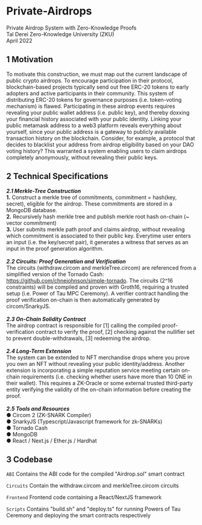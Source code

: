 # Private-Airdrops<br />
Private Airdrop System with Zero-Knowledge Proofs<br />
Tal Derei Zero-Knowledge University (ZKU)<br />
April 2022<br />

## 1 Motivation<br />
To motivate this construction, we must map out the current landscape of public crypto airdrops. To encourage participation in their protocol, blockchain-based projects typically send out free ERC-20 tokens to early adopters and active participants in their community. This system of distributing ERC-20 tokens for governance purposes (i.e. token-voting mechanism) is flawed. Participating in these airdrop events requires revealing your public wallet address (i.e. public key), and thereby doxxing your financial history associated with your public identity. Linking your public metamask address to a web3 platform reveals everything about yourself, since your public address is a gateway to publicly available transaction history on the blockchain. Consider, for example, a protocol that decides to blacklist your address from airdrop eligibility based on your DAO voting history? This warranted a system enabling users to claim airdrops completely anonymously, without revealing their public keys.<br />

## 2 Technical Specifications <br />
**_2.1 Merkle-Tree Construction_**<br />
**1.** Construct a merkle tree of commitments, commitment = hash(key, secret), eligible for the airdrop. These commitments are stored in a MongoDB database.<br />
**2.** Recursively hash merkle tree and publish merkle root hash on-chain (~ vector commitment)<br />
**3.** User submits merkle path proof and claims airdrop, without revealing which commitment is associated to their public key. Everytime user enters an input (i.e. the key/secret pair), it generates a witness that serves as an input in the proof generation algorithm.<br />
<br />
**_2.2 Circuits: Proof Generation and Verification_**<br />
The circuits (withdraw.circom and merkleTree.circom) are referenced from a simplified version of the Tornado Cash: https://github.com/chnejohnson/simple-tornado. The circuits (2^16 constraints) will be compiled and proven with Groth16, requiring a trusted setup (i.e. Power of Tau MPC Ceremony). A verifier contract handling the proof verification on-chain is then automatically generated by circom/SnarkyJS.
<br />
<br />
**_2.3 On-Chain Solidity Contract_**<br />
The airdrop contract is responsible for [1] calling the compiled proof-verification contract to verify the proof, [2] checking against the nullifier set to prevent double-withdrawals, [3] redeeming the airdrop.
<br />
<br />
**_2.4 Long-Term Extension_**<br />
The system can be extended to NFT merchandise drops where you prove you own an NFT without revealing your public identity/address. Another extension is incorporating a simple reputation service meeting certain on-chain requirements (i.e. checking whether users have more than 10 ONE in their wallet). This requires a ZK-Oracle or some external trusted third-party entity verifying the validity of the on-chain information before creating the proof.
<br />
<br />
**_2.5 Tools and Resources_**<br />
● Circom 2 (ZK-SNARK Compiler)<br />
● SnarkyJS (Typescript/Javascript framework for zk-SNARKs)<br />
● Tornado Cash<br />
● MongoDB<br />
● React / Next.js / Ether.js / Hardhat<br />

## 3 Codebase <br />
```ABI```
Contains the ABI code for the compiled "Airdrop.sol" smart contract

```Circuits```
Contain the withdraw.circom and merkleTree.circom circuits

```Frontend```
Frontend code containing a React/NextJS framework 

```Scripts```
Contains "build.sh" and "deploy.ts" for running Powers of Tau Ceremony and deploying the smart contracts respectively
